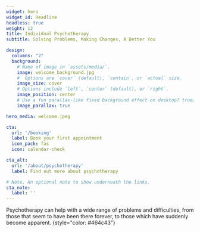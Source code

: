 ```yaml
---
widget: hero
widget_id: Headline
headless: true
weight: 12
title: Individual Psychotherapy
subtitle: Solving Problems, Making Changes, A Better You

design:
  columns: "2"
  background:
    # Name of image in `assets/media/`.
    image: welcome_background.jpg
    #  Options are `cover` (default), `contain`, or `actual` size.
    image_size: cover
    # Options include `left`, `center` (default), or `right`.
    image_position: center
    # Use a fun parallax-like fixed background effect on desktop? true/false
    image_parallax: true

hero_media: welcome.jpeg

cta:
  url: '/booking'
  label: Book your first appointment
  icon_pack: fas
  icon: calendar-check

cta_alt:
  url: '/about/psychotherapy'
  label: Find out more about psychotherapy

# Note. An optional note to show underneath the links.
cta_note:
  label: ''
---
```


Psychotherapy can help with a wide range of problems and difficulties, from those that seem to have been there forever, to those which have suddenly become apparent.
{style="color: #464c43"}
